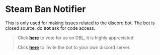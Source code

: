 # Steam Ban Notifier
This is only used for making issues related to the discord bot. The bot is closed source, do **not** ask for code access.

>Click **[here](https://top.gg/bot/575254446788050964/vote)** to vote for us on DBL, it is highly appreciated.
>
>Click **[here](https://discord.com/oauth2/authorize?client_id=575254446788050964&scope=bot&permissions=355392)** to invite the bot to your own discord server.
